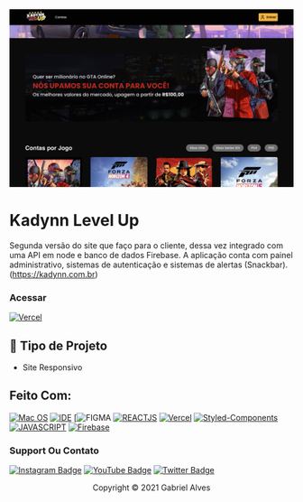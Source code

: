 <img src="image-readme.png" alt="exemplo imagem">

# Kadynn Level Up

Segunda versão do site que faço para o cliente, dessa vez integrado com uma API em node e banco de dados Firebase. A aplicação conta com painel administrativo, sistemas de autenticação e sistemas de alertas (Snackbar). (https://kadynn.com.br)

### Acessar
[![Vercel](https://img.shields.io/badge/vercel-%23000000.svg?style=for-the-badge&logo=vercel&logoColor=white)](https://kadynn.com.br)

## 🔧 Tipo de Projeto

- Site Responsivo

## Feito Com:
[![Mac OS](https://img.shields.io/badge/mac%20os-000000?style=for-the-badge&logo=macos&logoColor=F0F0F0)](https://github.com/gabbezeira)
[![IDE](https://img.shields.io/badge/Visual_studio_code-0078D4?style=for-the-badge&logo=visual%20studio%20code&logoColor=white)](https://github.com/gabbezeira)
[![FIGMA](https://img.shields.io/badge/figma-%23F24E1E.svg?style=for-the-badge&logo=figma&logoColor=white)
[![REACTJS](https://shields.io/badge/react-black?logo=react&style=for-the-badge)](https://github.com/gabbezeira)
[![Vercel](https://img.shields.io/badge/vercel-%23000000.svg?style=for-the-badge&logo=vercel&logoColor=white)](https://github.com/gabbezeira)
[![Styled-Components](https://img.shields.io/badge/Styled_Components-DB7093?style=for-the-badge&logo=styled-components&logoColor=white)](https://github.com/gabbezeira)
[![JAVASCRIPT](https://img.shields.io/badge/JavaScript-F7DF1E?style=for-the-badge&logo=javascript&logoColor=black)](https://github.com/gabbezeira)
[![Firebase](https://img.shields.io/badge/firebase-ffca28?style=for-the-badge&logo=firebase&logoColor=black)](https://github.com/gabbezeira)

### Support Ou Contato

[![Instagram Badge](https://img.shields.io/badge/Instagram-E4405F?style=for-the-badge&logo=instagram&logoColor=white)](https://instagram.com/gbr.code/)
[![YouTube Badge](https://img.shields.io/badge/YouTube-FF0000?style=for-the-badge&logo=youtube&logoColor=white)](https://www.youtube.com/channel/UC4pNKzi1GP58B0HZcWUhZyQ)
[![Twitter Badge](https://img.shields.io/badge/Twitter-1DA1F2?style=for-the-badge&logo=twitter&logoColor=white)](https://twitter.com/gabrielberners)

<p align="center">Copyright © 2021 Gabriel Alves</p>
